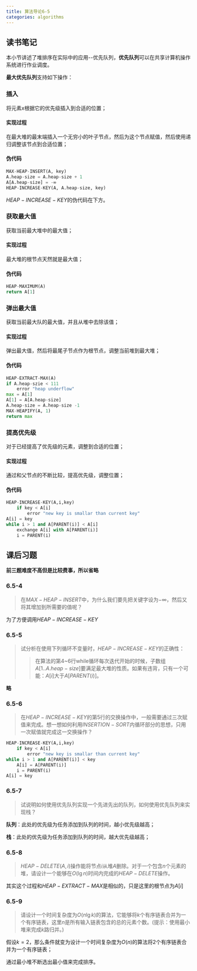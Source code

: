 ```yaml
---
title: 算法导论6-5
categories: algorithms
---
```


## 读书笔记

本小节讲述了堆排序在实际中的应用--优先队列，**优先队列**可以在共享计算机操作系统进行作业调度。

**最大优先队列**支持如下操作：

### 插入

将元素$x$根据它的优先级插入到合适的位置；

#### 实现过程

在最大堆的最末端插入一个无穷小的叶子节点，然后为这个节点赋值，然后使用递归调整该节点到合适位置；

#### 伪代码

```python
MAX-HEAP-INSERT(A, key)
A.heap-size = A.heap-size + 1
A[A.heap-size] = -∞
HEAP-INCREASE-KEY(A, A.heap-size, key)
```

$HEAP-INCREASE-KEY$的伪代码在下方。

### 获取最大值

获取当前最大堆中的最大值；

#### 实现过程

最大堆的根节点天然就是最大值；

#### 伪代码

```python
HEAP-MAXIMUM(A)
return A[1]
```

### 弹出最大值

获取当前最大队的最大值，并且从堆中去除该值；

#### 实现过程

弹出最大值，然后将最尾子节点作为根节点，调整当前堆到最大堆；

#### 伪代码

```python
HEAP-EXTRACT-MAX(A)
if A.heap-szie < 111
 	error "heap underflow"
max = A[1]
A[1] = A[A.heap-size]
A.heap-size = A.heap-size -1
MAX-HEAPIFY(A, 1)
return max
```



### 提高优先级

对于已经提高了优先级的元素，调整到合适的位置；

#### 实现过程

通过和父节点的不断比较，提高优先级，调整位置；

#### 伪代码

```python
HEAP-INCREASE-KEY(A,i,key)
	if key < A[i]
		error "new key is smallar than current key"
A[i] = key
while i > 1 and A[PARENT(i)] < A[i]
	exchange A[i] with A[PARENT(i)]
	i = PARENT(i)
```

## 课后习题

**前三题难度不高但是比较费事，所以省略**

### 6.5-4

> 在$MAX-HEAP-INSERT$中，为什么我们要先把关键字设为$-\infty$，然后又将其增加到所需要的值呢？

为了方便调用$HEAP-INCREASE-KEY$

### 6.5-5

> 试分析在使用下列循环不变量时，$HEAP-INCREASE-KEY$的正确性：
>
> > 在算法的第4~6行while循环每次迭代开始的时候，子数组$A[1..A.heap-size]$要满足最大堆的性质。如果有违背，只有一个可能：$A[i]$大于$A[PARENT(i)]$。

**略**

### 6.5-6

> 在$HEAP-INCREASE-KEY$的第5行的交换操作中，一般需要通过三次赋值来完成。想一想如何利用$INSERTION-SORT$内循环部分的思想，只用一次赋值就完成这一交换操作？

```python
HEAP-INCREASE-KEY(A,i,key)
	if key < A[i]
		error "new key is smallar than current key"
while i > 1 and A[PARENT(i)] < key
	A[i] = A[PARENT(i)]
	i = PARENT(i)
A[i] = key
```

### 6.5-7

> 试说明如何使用优先队列实现一个先进先出的队列，如何使用优先队列来实现栈？

**队列**：此处的优先级为任务添加到队列的时间，越小优先级越高；

**栈**：此处的优先级为任务添加到队列的时间，越大优先级越高；

### 6.5-8

> $HEAP-DELETE(A,i)$操作能将节点$i$从堆$A$删除。对于一个包含$n$个元素的堆，请设计一个能够在$O(\lg{n})$时间内完成的$HEAP-DELETE$操作。

其实这个过程和$HEAP-EXTRACT-MAX$是相似的，只是这里的根节点为$A[i]$

### 6.5-9

> 请设计一个时间复杂度为$O(n\lg{k})$的算法，它能够将$k$个有序链表合并为一个有序链表，这里$n$是所有输入链表包含的总的元素个数。(提示：使用最小堆来完成$k$路归并。)

假设$k=2$，那么条件就变为设计一个时间复杂度为$O(n)$的算法将2个有序链表合并为一个有序链表；

通过最小堆不断选出最小值来完成排序。